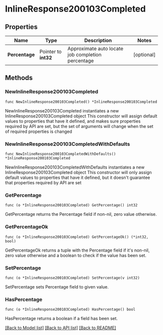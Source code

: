 # InlineResponse200103Completed

## Properties

Name | Type | Description | Notes
------------ | ------------- | ------------- | -------------
**Percentage** | Pointer to **int32** | Approximate auto locate job completion percentage | [optional] 

## Methods

### NewInlineResponse200103Completed

`func NewInlineResponse200103Completed() *InlineResponse200103Completed`

NewInlineResponse200103Completed instantiates a new InlineResponse200103Completed object
This constructor will assign default values to properties that have it defined,
and makes sure properties required by API are set, but the set of arguments
will change when the set of required properties is changed

### NewInlineResponse200103CompletedWithDefaults

`func NewInlineResponse200103CompletedWithDefaults() *InlineResponse200103Completed`

NewInlineResponse200103CompletedWithDefaults instantiates a new InlineResponse200103Completed object
This constructor will only assign default values to properties that have it defined,
but it doesn't guarantee that properties required by API are set

### GetPercentage

`func (o *InlineResponse200103Completed) GetPercentage() int32`

GetPercentage returns the Percentage field if non-nil, zero value otherwise.

### GetPercentageOk

`func (o *InlineResponse200103Completed) GetPercentageOk() (*int32, bool)`

GetPercentageOk returns a tuple with the Percentage field if it's non-nil, zero value otherwise
and a boolean to check if the value has been set.

### SetPercentage

`func (o *InlineResponse200103Completed) SetPercentage(v int32)`

SetPercentage sets Percentage field to given value.

### HasPercentage

`func (o *InlineResponse200103Completed) HasPercentage() bool`

HasPercentage returns a boolean if a field has been set.


[[Back to Model list]](../README.md#documentation-for-models) [[Back to API list]](../README.md#documentation-for-api-endpoints) [[Back to README]](../README.md)



